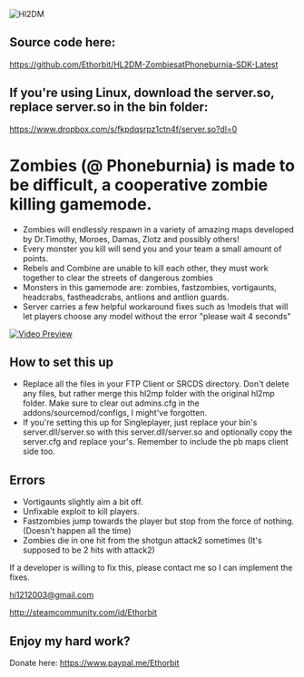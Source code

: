 ![Hl2DM](http://checkoutmy.space/afaagames.com/hl2dm.png)

## Source code here:
https://github.com/Ethorbit/HL2DM-ZombiesatPhoneburnia-SDK-Latest

## If you're using Linux, download the server.so, replace server.so in the bin folder:
https://www.dropbox.com/s/fkpdqsrpz1ctn4f/server.so?dl=0

# Zombies (@ Phoneburnia) is made to be difficult, a cooperative zombie killing gamemode.
* Zombies will endlessly respawn in a variety of amazing maps developed by Dr.Timothy, Moroes, Damas, Zlotz and possibly others!
* Every monster you kill will send you and your team a small amount of points.
* Rebels and Combine are unable to kill each other, they must work together to clear the streets of dangerous zombies
* Monsters in this gamemode are: zombies, fastzombies, vortigaunts, headcrabs, fastheadcrabs, antlions and antlion guards.
* Server carries a few helpful workaround fixes such as !models that will let players choose any model without the error "please wait 4   seconds"

[![Video Preview](https://i.imgur.com/uG9RGzw.png)](https://www.youtube.com/watch?v=XHywZt_2ryk "Zombies (@ Phoneburnia) z_ravenhell")

## How to set this up
* Replace all the files in your FTP Client or SRCDS directory. Don't delete any files, but rather merge this hl2mp folder with the original hl2mp folder.
Make sure to clear out admins.cfg in the addons/sourcemod/configs, I might've forgotten.
* If you're setting this up for Singleplayer, just replace your bin's server.dll/server.so with this server.dll/server.so and optionally copy the server.cfg and replace your's. Remember to include the pb maps client side too.

## Errors
* Vortigaunts slightly aim a bit off.
* Unfixable exploit to kill players.
* Fastzombies jump towards the player but stop from the force of nothing. (Doesn't happen all the time)
* Zombies die in one hit from the shotgun attack2 sometimes (It's supposed to be 2 hits with attack2)

If a developer is willing to fix this, please contact me so I can implement the fixes.

hi1212003@gmail.com

http://steamcommunity.com/id/Ethorbit

## Enjoy my hard work?
Donate here: https://www.paypal.me/Ethorbit
